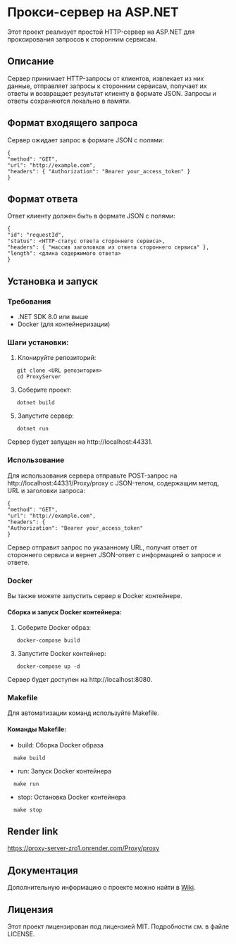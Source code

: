 ﻿# Прокси-сервер на ASP.NET

Этот проект реализует простой HTTP-сервер на ASP.NET для проксирования запросов к сторонним сервисам.

## Описание

Сервер принимает HTTP-запросы от клиентов, извлекает из них данные, отправляет запросы к сторонним сервисам, получает их ответы и возвращает результат клиенту в формате JSON. Запросы и ответы сохраняются локально в памяти.

## Формат входящего запроса

Сервер ожидает запрос в формате JSON с полями:

```
{
"method": "GET",
"url": "http://example.com",
"headers": { "Authorization": "Bearer your_access_token" }
}
```

## Формат ответа

Ответ клиенту должен быть в формате JSON с полями:

```
{
"id": "requestId",
"status": <HTTP-статус ответа стороннего сервиса>,
"headers": { "массив заголовков из ответа стороннего сервиса" },
"length": <длина содержимого ответа>
}
```

## Установка и запуск

### Требования

- .NET SDK 8.0 или выше
- Docker (для контейнеризации)

### Шаги установки:

1. Клонируйте репозиторий:
```
   git clone <URL репозитория>
   cd ProxyServer
```

3. Соберите проект:
```
   dotnet build
```

5. Запустите сервер:
```
   dotnet run
```

Сервер будет запущен на http://localhost:44331.

### Использование

Для использования сервера отправьте POST-запрос на http://localhost:44331/Proxy/proxy с JSON-телом, содержащим метод, URL и заголовки запроса:

```
{
"method": "GET",
"url": "http://example.com",
"headers": {
"Authorization": "Bearer your_access_token"
}
```

Сервер отправит запрос по указанному URL, получит ответ от стороннего сервиса и вернет JSON-ответ с информацией о запросе и ответе.

### Docker

Вы также можете запустить сервер в Docker контейнере.

#### Сборка и запуск Docker контейнера:

1. Соберите Docker образ:
```
   docker-compose build
```

3. Запустите Docker контейнер:
```
   docker-compose up -d
```

Сервер будет доступен на http://localhost:8080.

### Makefile

Для автоматизации команд используйте Makefile.

#### Команды Makefile:

- build: Сборка Docker образа
  
```
  make build
```


- run: Запуск Docker контейнера

```
  make run
```

- stop: Остановка Docker контейнера

```
  make stop
```

## Render link

<a href="https://proxy-server-zro1.onrender.com/Proxy/proxy">https://proxy-server-zro1.onrender.com/Proxy/proxy</a>

## Документация

Дополнительную информацию о проекте можно найти в [Wiki](https://github.com/nomadbala/proxy-server/wiki).

## Лицензия

Этот проект лицензирован под лицензией MIT. Подробности см. в файле LICENSE.
